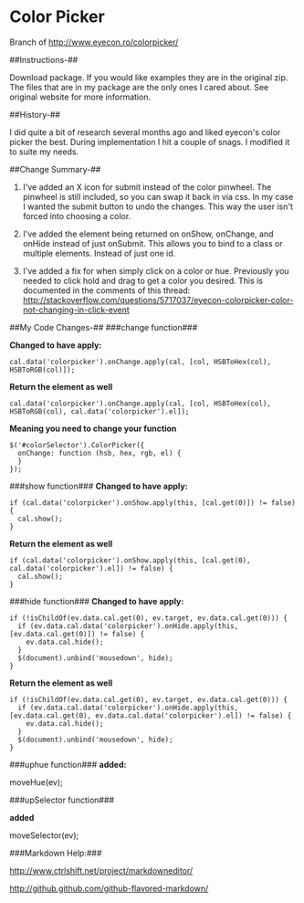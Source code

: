 Color Picker
==============

Branch of http://www.eyecon.ro/colorpicker/

##Instructions-##

Download package. If you would like examples they are in the original zip. The files that are in my package are the only ones I cared about. See original website for more information.

##History-##

I did quite a bit of research several months ago and liked eyecon's color picker the best. During implementation I hit a couple of snags. I modified it to suite my needs.


##Change Summary-##

1. I've added an X icon for submit instead of the color pinwheel. The pinwheel is still included, so you can swap it back in via css. In my case I wanted the submit button to undo the changes. This way the user isn't forced into choosing a color.

2. I've added the element being returned on onShow, onChange, and onHide instead of just onSubmit. This allows you to bind to a class or multiple elements. Instead of just one id.

3. I've added a fix for when simply click on a color or hue. Previously you needed to click hold and drag to get a color you desired. This is documented in the comments of this thread: http://stackoverflow.com/questions/5717037/eyecon-colorpicker-color-not-changing-in-click-event

##My Code Changes-##
###change function###
   
**Changed to have apply:**

    cal.data('colorpicker').onChange.apply(cal, [col, HSBToHex(col), HSBToRGB(col)]);

**Return the element as well**

    cal.data('colorpicker').onChange.apply(cal, [col, HSBToHex(col), HSBToRGB(col), cal.data('colorpicker').el]);
 			
**Meaning you need to change your function** 

    $('#colorSelector').ColorPicker({
      onChange: function (hsb, hex, rgb, el) {
      }
    });
                
###show function###
**Changed to have apply:**

    if (cal.data('colorpicker').onShow.apply(this, [cal.get(0)]) != false) {
      cal.show();
    }

**Return the element as well**

    if (cal.data('colorpicker').onShow.apply(this, [cal.get(0), cal.data('colorpicker').el]) != false) {
      cal.show();
    }


###hide function###
**Changed to have apply:**

    if (!isChildOf(ev.data.cal.get(0), ev.target, ev.data.cal.get(0))) {
      if (ev.data.cal.data('colorpicker').onHide.apply(this, [ev.data.cal.get(0)]) != false) {
        ev.data.cal.hide();
      }
      $(document).unbind('mousedown', hide);
    }

**Return the element as well**

    if (!isChildOf(ev.data.cal.get(0), ev.target, ev.data.cal.get(0))) {
      if (ev.data.cal.data('colorpicker').onHide.apply(this, [ev.data.cal.get(0), ev.data.cal.data('colorpicker').el]) != false) {
        ev.data.cal.hide();
      }
      $(document).unbind('mousedown', hide);
    }

###uphue function###
**added:**

moveHue(ev);

###upSelector function###

**added**

moveSelector(ev);

###Markdown Help:###

http://www.ctrlshift.net/project/markdowneditor/

http://github.github.com/github-flavored-markdown/